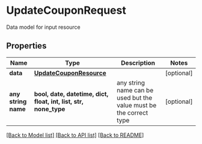 # UpdateCouponRequest

Data model for input resource

## Properties
Name | Type | Description | Notes
------------ | ------------- | ------------- | -------------
**data** | [**UpdateCouponResource**](UpdateCouponResource.md) |  | [optional] 
**any string name** | **bool, date, datetime, dict, float, int, list, str, none_type** | any string name can be used but the value must be the correct type | [optional]

[[Back to Model list]](../README.md#documentation-for-models) [[Back to API list]](../README.md#documentation-for-api-endpoints) [[Back to README]](../README.md)



